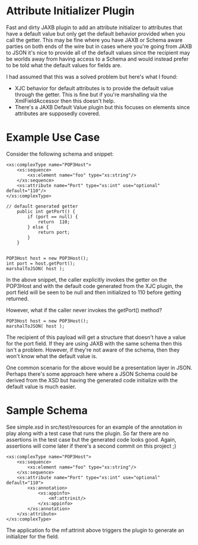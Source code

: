 # Attribute Initializer Plugin

Fast and dirty JAXB plugin to add an attribute initializer to attributes that
have a default value but only get the default behavior provided when you call
the getter. This may be fine where you have JAXB or Schema aware parties on
both ends of the wire but in cases where you're going from JAXB to JSON it's
nice to provide all of the default values since the recipient may be worlds
away from having access to a Schema and would instead prefer to be told what
the default values for fields are.

I had assumed that this was a solved problem but here's what I found:
- XJC behavior for default attributes is to provide the default value through
the getter. This is fine but if you're marshalling via the XmlFieldAccessor
then this doesn't help.
- There's a JAXB Default Value plugin but this focuses on elements since
attributes are supposedly covered.

# Example Use Case

Consider the following schema and snippet:

    <xs:complexType name="POP3Host">
        <xs:sequence>
            <xs:element name="foo" type="xs:string"/>
        </xs:sequence>
        <xs:attribute name="Port" type="xs:int" use="optional" default="110"/>
    </xs:complexType>

    // default generated getter
        public int getPort() {
            if (port == null) {
                return  110;
            } else {
                return port;
            }
        }


    POP3Host host = new POP3Host();
    int port = host.getPort();
    marshalToJSON( host );

In the above snippet, the caller explicitly invokes the getter on the POP3Host
and with the default code generated from the XJC plugin, the port field will be
seen to be null and then initialized to 110 before getting returned.

However, what if the caller never invokes the getPort() method?

    POP3Host host = new POP3Host();
    marshalToJSON( host );

The recipient of this payload will get a structure that doesn't have a value for
the port field. If they are using JAXB with the same schema then this isn't a
problem. However, if they're not aware of the schema, then they won't know what
the default value is.

One common scenario for the above would be a presentation layer in JSON. Perhaps
there's some approach here where a JSON Schema could be derived from the XSD but
having the generated code initialize with the default value is much easier.

# Sample Schema

See simple.xsd in src/test/resources for an example of the annotation in play
along with a test case that runs the plugin. So far there are no assertions in the
test case but the generated code looks good. Again, assertions will come later if
there's a second commit on this project ;)

    <xs:complexType name="POP3Host">
        <xs:sequence>
            <xs:element name="foo" type="xs:string"/>
        </xs:sequence>
        <xs:attribute name="Port" type="xs:int" use="optional" default="110">
            <xs:annotation>
                <xs:appinfo>
                    <mf:attrinit/>
                </xs:appinfo>
            </xs:annotation>
        </xs:attribute>
    </xs:complexType>

The application fo the mf:attrinit above triggers the plugin to generate an initializer
for the field.